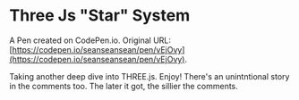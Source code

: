# Three Js "Star" System

A Pen created on CodePen.io. Original URL: [https://codepen.io/seanseansean/pen/vEjOvy](https://codepen.io/seanseansean/pen/vEjOvy).

Taking another deep dive into THREE.js.  Enjoy!  There's an unintntional story in the comments too.  The later it got, the sillier the comments.
